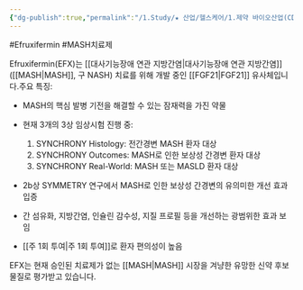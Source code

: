 ```yaml
---
{"dg-publish":true,"permalink":"/1.Study/★ 산업/헬스케어/1.제약 바이오산업(CDMO 등)/info_제약 바이오/Efruxifermin/","created":"2025-01-29T14:08:36.100+09:00","updated":"2025-06-26T17:18:42.372+09:00"}
---
```


#Efruxifermin #MASH치료제 

Efruxifermin(EFX)는 [[대사기능장애 연관 지방간염\|대사기능장애 연관 지방간염]]([[MASH\|MASH]], 구 NASH) 치료를 위해 개발 중인 [[FGF21\|FGF21]] 유사체입니다.주요 특징:

- MASH의 핵심 발병 기전을 해결할 수 있는 잠재력을 가진 약물
- 현재 3개의 3상 임상시험 진행 중:
    
    1. SYNCHRONY Histology: 전간경변 MASH 환자 대상
    2. SYNCHRONY Outcomes: MASH로 인한 보상성 간경변 환자 대상
    3. SYNCHRONY Real-World: MASH 또는 MASLD 환자 대상
    
- 2b상 SYMMETRY 연구에서 MASH로 인한 보상성 간경변의 유의미한 개선 효과 입증
- 간 섬유화, 지방간염, 인슐린 감수성, 지질 프로필 등을 개선하는 광범위한 효과 보임
- [[주 1회 투여\|주 1회 투여]]로 환자 편의성이 높음

EFX는 현재 승인된 치료제가 없는 [[MASH\|MASH]] 시장을 겨냥한 유망한 신약 후보물질로 평가받고 있습니다.